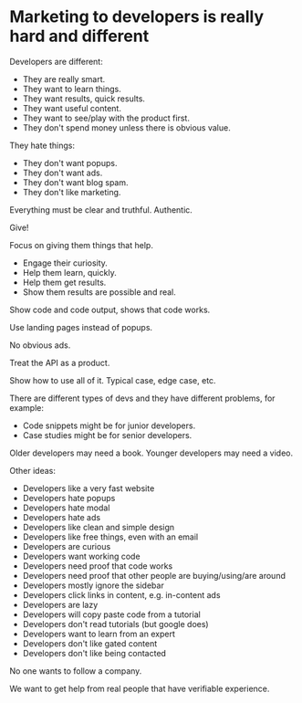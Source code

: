# Marketing to developers is really hard and different

Developers are different:

* They are really smart.
* They want to learn things.
* They want results, quick results.
* They want useful content.
* They want to see/play with the product first.
* They don't spend money unless there is obvious value.

They hate things:

* They don't want popups.
* They don't want ads.
* They don't want blog spam.
* They don't like marketing.

Everything must be clear and truthful. Authentic.

Give!

Focus on giving them things that help.

* Engage their curiosity.
* Help them learn, quickly.
* Help them get results.
* Show them results are possible and real.

Show code and code output, shows that code works.

Use landing pages instead of popups.

No obvious ads.

Treat the API as a product.

Show how to use all of it. Typical case, edge case, etc.

There are different types of devs and they have different problems, for example:

- Code snippets might be for junior developers.
- Case studies might be for senior developers.

Older developers may need a book.
Younger developers may need a video.

Other ideas:

* Developers like a very fast website
* Developers hate popups
* Developers hate modal
* Developers hate ads
* Developers like clean and simple design
* Developers like free things, even with an email
* Developers are curious
* Developers want working code
* Developers need proof that code works
* Developers need proof that other people are buying/using/are around
* Developers mostly ignore the sidebar
* Developers click links in content, e.g. in-content ads
* Developers are lazy
* Developers will copy paste code from a tutorial
* Developers don't read tutorials (but google does)
* Developers want to learn from an expert
* Developers don't like gated content
* Developers don't like being contacted

No one wants to follow a company.

We want to get help from real people that have verifiable experience.